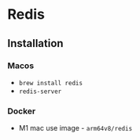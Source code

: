 # Redis

## Installation

### Macos

* `brew install redis`
* `redis-server`

### Docker

* M1 mac use image - `arm64v8/redis`